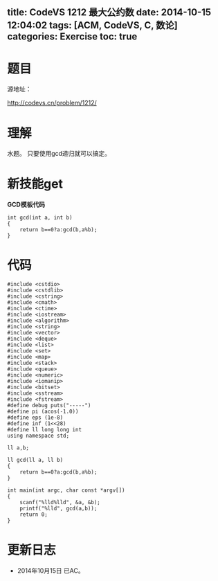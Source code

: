 title: CodeVS 1212 最大公约数
date: 2014-10-15 12:04:02
tags: [ACM, CodeVS, C, 数论]
categories: Exercise
toc: true
---
# 题目	
源地址：

http://codevs.cn/problem/1212/

# 理解
水题。
只要使用gcd递归就可以搞定。

<!-- more -->

# 新技能get
**GCD模板代码**
```
int gcd(int a, int b)
{
	return b==0?a:gcd(b,a%b);
}
```

# 代码
```
#include <cstdio>
#include <cstdlib>
#include <cstring>
#include <cmath>
#include <ctime>
#include <iostream>
#include <algorithm>
#include <string>
#include <vector>
#include <deque>
#include <list>
#include <set>
#include <map>
#include <stack>
#include <queue>
#include <numeric>
#include <iomanip>
#include <bitset>
#include <sstream>
#include <fstream>
#define debug puts("-----")
#define pi (acos(-1.0))
#define eps (1e-8)
#define inf (1<<28)
#define ll long long int
using namespace std;

ll a,b;

ll gcd(ll a, ll b)
{
	return b==0?a:gcd(b,a%b);
}

int main(int argc, char const *argv[])
{
	scanf("%lld%lld", &a, &b);
	printf("%lld", gcd(a,b));
	return 0;
}
```

# 更新日志
- 2014年10月15日 已AC。